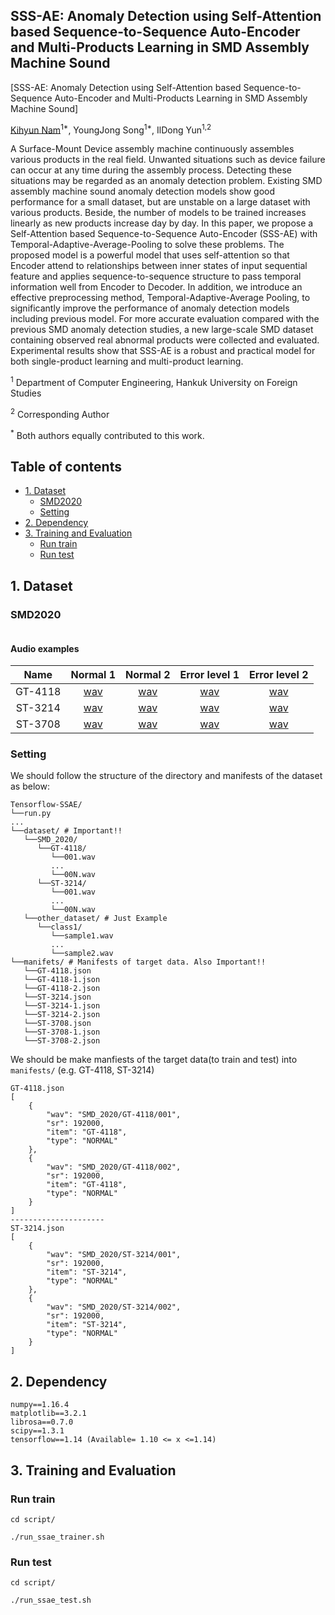 ## SSS-AE: Anomaly Detection using Self-Attention based Sequence-to-Sequence Auto-Encoder and Multi-Products Learning in SMD Assembly Machine Sound

[SSS-AE: Anomaly Detection using Self-Attention based Sequence-to-Sequence Auto-Encoder and Multi-Products Learning in SMD Assembly Machine Sound]

[Kihyun Nam](https://github.com/DevKiHyun)<sup>1*</sup>, YoungJong Song<sup>1*</sup>, IlDong Yun<sup>1,2</sup> 

A Surface-Mount Device assembly machine continuously assembles various products in the real field. Unwanted situations such as device failure can occur at any time during the assembly process. Detecting these situations may be regarded as an anomaly detection problem. Existing SMD assembly machine sound anomaly detection models show good performance for a small dataset, but are unstable on a large dataset with various products. Beside, the number of models to be trained increases linearly as new products increase day by day. In this paper, we propose a Self-Attention based Sequence-to-Sequence Auto-Encoder (SSS-AE) with Temporal-Adaptive-Average-Pooling to solve these problems. The proposed model is a powerful model that uses self-attention so that Encoder attend to relationships between inner states of input sequential feature and applies sequence-to-sequence structure to pass temporal information well from Encoder to Decoder. In addition, we introduce an effective preprocessing method, Temporal-Adaptive-Average Pooling, to significantly improve the performance of anomaly detection models including previous model. For more accurate evaluation compared with the previous SMD anomaly detection studies, a new large-scale SMD dataset containing observed real abnormal products were collected and evaluated. Experimental results show that SSS-AE is a robust and practical model for both single-product learning and multi-product learning.

<sup>1</sup> Department of Computer Engineering, Hankuk University on Foreign Studies <p>
<sup>2</sup> Corresponding Author <p>
<sup>*</sup> Both authors equally contributed to this work.
  
  
## Table of contents 
* [1. Dataset](#1-dataset)
    + [SMD2020](#smd2020)
    + [Setting](#setting)
* [2. Dependency](#2-dependency)
* [3. Training and Evaluation](#3-training-and-evaluation)
    + [Run train](#run-train)
    + [Run test](#run-test)

## 1. Dataset

### SMD2020
```
```

#### Audio examples

| Name | Normal 1 | Normal 2 | Error level 1 | Error level 2|
| :---: | :-----: | :------: | :------------: | :-----------: |
| GT-4118 | [wav](https://github.com/HUFS-VLab/Tensorflow-SSAE/blob/master/dataset/SMD_2020/GT-4118/001.wav) | [wav](https://github.com/HUFS-VLab/Tensorflow-SSAE/blob/master/dataset/SMD_2020/GT-4118/002.wav) | [wav](https://github.com/HUFS-VLab/Tensorflow-SSAE/blob/master/dataset/SMD_2020/GT-4118-1/001.wav) | [wav](https://github.com/HUFS-VLab/Tensorflow-SSAE/blob/master/dataset/SMD_2020/GT-4118-2/001.wav) |
| ST-3214 | [wav](https://github.com/HUFS-VLab/Tensorflow-SSAE/blob/master/dataset/SMD_2020/ST-3214/001.wav) | [wav](https://github.com/HUFS-VLab/Tensorflow-SSAE/blob/master/dataset/SMD_2020/ST-3214/002.wav) | [wav](https://github.com/HUFS-VLab/Tensorflow-SSAE/blob/master/dataset/SMD_2020/ST-3214-1/001.wav) | [wav](https://github.com/HUFS-VLab/Tensorflow-SSAE/blob/master/dataset/SMD_2020/ST-3214-2/001.wav) |
| ST-3708 | [wav](https://github.com/HUFS-VLab/Tensorflow-SSAE/blob/master/dataset/SMD_2020/ST-3708/001.wav) | [wav](https://github.com/HUFS-VLab/Tensorflow-SSAE/blob/master/dataset/SMD_2020/ST-3708/002.wav) | [wav](https://github.com/HUFS-VLab/Tensorflow-SSAE/blob/master/dataset/SMD_2020/ST-3708-1/001.wav) | [wav](https://github.com/HUFS-VLab/Tensorflow-SSAE/blob/master/dataset/SMD_2020/ST-3708-2/001.wav) |


### Setting
We should follow the structure of the directory and manifests of the dataset as below:

```
Tensorflow-SSAE/
└──run.py
...
└──dataset/ # Important!!
   └──SMD_2020/
      └──GT-4118/
         └──001.wav
         ...
         └──00N.wav
      └──ST-3214/
         └──001.wav
         ...
         └──00N.wav
   └──other_dataset/ # Just Example 
      └──class1/
         └──sample1.wav
         ...
         └──sample2.wav
└──manifets/ # Manifests of target data. Also Important!!
   └──GT-4118.json
   └──GT-4118-1.json
   └──GT-4118-2.json
   └──ST-3214.json
   └──ST-3214-1.json
   └──ST-3214-2.json
   └──ST-3708.json
   └──ST-3708-1.json
   └──ST-3708-2.json
```

We should be make manfiests of the target data(to train and test) into `manifests/` (e.g. GT-4118, ST-3214)
```
GT-4118.json
[
    {
        "wav": "SMD_2020/GT-4118/001",
        "sr": 192000,
        "item": "GT-4118",
        "type": "NORMAL"
    },
    {
        "wav": "SMD_2020/GT-4118/002",
        "sr": 192000,
        "item": "GT-4118",
        "type": "NORMAL"
    }
]
---------------------
ST-3214.json
[
    {
        "wav": "SMD_2020/ST-3214/001",
        "sr": 192000,
        "item": "ST-3214",
        "type": "NORMAL"
    },
    {
        "wav": "SMD_2020/ST-3214/002",
        "sr": 192000,
        "item": "ST-3214",
        "type": "NORMAL"
    }
]
```

## 2. Dependency
```
numpy==1.16.4
matplotlib==3.2.1
librosa==0.7.0
scipy==1.3.1
tensorflow==1.14 (Available= 1.10 <= x <=1.14)
```

## 3. Training and Evaluation

### Run train

```
cd script/

./run_ssae_trainer.sh
```

### Run test
```
cd script/

./run_ssae_test.sh
```
